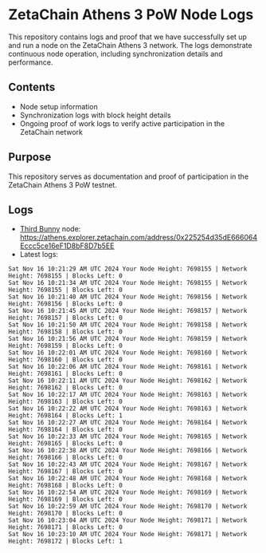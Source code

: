 # ZetaChain Athens 3 PoW Node Logs
This repository contains logs and proof that we have successfully set up and run a node on the ZetaChain Athens 3 network. The logs demonstrate continuous node operation, including synchronization details and performance.

## Contents
- Node setup information
- Synchronization logs with block height details
- Ongoing proof of work logs to verify active participation in the ZetaChain network

## Purpose
This repository serves as documentation and proof of participation in the ZetaChain Athens 3 PoW testnet.

## Logs

- [Third Bunny](https://thirdbunny.xyz/) node: https://athens.explorer.zetachain.com/address/0x225254d35dE666064Eccc5ce16eF1D8bF8D7b5EE
- Latest logs:
```
Sat Nov 16 10:21:29 AM UTC 2024 Your Node Height: 7698155 | Network Height: 7698155 | Blocks Left: 0
Sat Nov 16 10:21:34 AM UTC 2024 Your Node Height: 7698155 | Network Height: 7698155 | Blocks Left: 0
Sat Nov 16 10:21:40 AM UTC 2024 Your Node Height: 7698156 | Network Height: 7698156 | Blocks Left: 0
Sat Nov 16 10:21:45 AM UTC 2024 Your Node Height: 7698157 | Network Height: 7698157 | Blocks Left: 0
Sat Nov 16 10:21:50 AM UTC 2024 Your Node Height: 7698158 | Network Height: 7698158 | Blocks Left: 0
Sat Nov 16 10:21:56 AM UTC 2024 Your Node Height: 7698159 | Network Height: 7698159 | Blocks Left: 0
Sat Nov 16 10:22:01 AM UTC 2024 Your Node Height: 7698160 | Network Height: 7698160 | Blocks Left: 0
Sat Nov 16 10:22:06 AM UTC 2024 Your Node Height: 7698161 | Network Height: 7698161 | Blocks Left: 0
Sat Nov 16 10:22:11 AM UTC 2024 Your Node Height: 7698162 | Network Height: 7698162 | Blocks Left: 0
Sat Nov 16 10:22:17 AM UTC 2024 Your Node Height: 7698163 | Network Height: 7698163 | Blocks Left: 0
Sat Nov 16 10:22:22 AM UTC 2024 Your Node Height: 7698163 | Network Height: 7698164 | Blocks Left: 1
Sat Nov 16 10:22:27 AM UTC 2024 Your Node Height: 7698164 | Network Height: 7698164 | Blocks Left: 0
Sat Nov 16 10:22:33 AM UTC 2024 Your Node Height: 7698165 | Network Height: 7698165 | Blocks Left: 0
Sat Nov 16 10:22:38 AM UTC 2024 Your Node Height: 7698166 | Network Height: 7698166 | Blocks Left: 0
Sat Nov 16 10:22:43 AM UTC 2024 Your Node Height: 7698167 | Network Height: 7698167 | Blocks Left: 0
Sat Nov 16 10:22:48 AM UTC 2024 Your Node Height: 7698168 | Network Height: 7698168 | Blocks Left: 0
Sat Nov 16 10:22:54 AM UTC 2024 Your Node Height: 7698169 | Network Height: 7698169 | Blocks Left: 0
Sat Nov 16 10:22:59 AM UTC 2024 Your Node Height: 7698170 | Network Height: 7698170 | Blocks Left: 0
Sat Nov 16 10:23:04 AM UTC 2024 Your Node Height: 7698171 | Network Height: 7698171 | Blocks Left: 0
Sat Nov 16 10:23:10 AM UTC 2024 Your Node Height: 7698171 | Network Height: 7698172 | Blocks Left: 1
```

